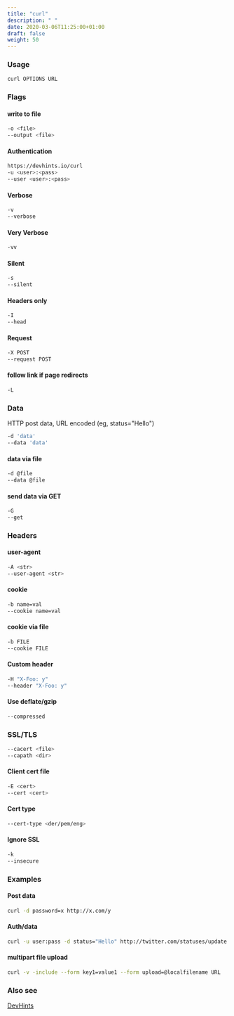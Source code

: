 ```yaml
---
title: "curl"
description: " "
date: 2020-03-06T11:25:00+01:00
draft: false
weight: 50
---
```


### Usage

```bash
curl OPTIONS URL
```

### Flags

#### write to file

```bash
-o <file>
--output <file>
```

#### Authentication

```bash
https://devhints.io/curl
-u <user>:<pass>
--user <user>:<pass>
```

#### Verbose

```bash
-v
--verbose
```

#### Very Verbose

```bash
-vv
```

#### Silent

```bash
-s
--silent
```

#### Headers only

```bash
-I
--head
```

#### Request

```bash
-X POST
--request POST
```

#### follow link if page redirects

```bash
-L
```

### Data

HTTP post data, URL encoded (eg, status="Hello")

```bash
-d 'data'
--data 'data'
```

#### data via file

```bash
-d @file
--data @file
```

#### send data via GET

```bash
-G
--get
```

### Headers

#### user-agent

```bash
-A <str>
--user-agent <str>
```

#### cookie

```bash
-b name=val
--cookie name=val
```

#### cookie via file

```bash
-b FILE
--cookie FILE
```

#### Custom header

```bash
-H "X-Foo: y"
--header "X-Foo: y"
```

#### Use deflate/gzip

```bash
--compressed
```

### SSL/TLS

```bash
--cacert <file>
--capath <dir>
```

#### Client cert file

```bash
-E <cert>
--cert <cert>
```

#### Cert type

```bash
--cert-type <der/pem/eng>
```

#### Ignore SSL

```bash
-k
--insecure
```

### Examples

#### Post data

```bash
curl -d password=x http://x.com/y
```

#### Auth/data

```bash
curl -u user:pass -d status="Hello" http://twitter.com/statuses/update.xml
```

#### multipart file upload

```bash
curl -v -include --form key1=value1 --form upload=@localfilename URL
```

### Also see

[DevHints](https://devhints.io/curl)
